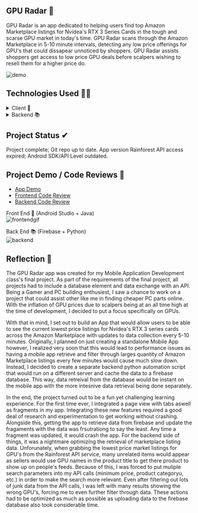 ## GPU Radar 📡

GPU Radar is an app dedicated to helping users find top Amazon Marketplace listings for Nvidea's RTX 3 Series Cards in the tough and scarse GPU market in today's time. GPU Radar scans through the Amazon Marketplace in 5-10 minute intervals, detecting any low price offerings for GPU's that could dissapear unnoticed by shoppers. GPU Radar assists shoppers get access to low price GPU deals before scalpers wishing to resell them for a higher price do. 

![demo](https://github.com/BurhanNaveed0/GPU-Radar/assets/81490717/6d729cb8-dd42-4707-8766-a9763027d493)

## Technologies Used 👨‍💻
<details>
  <summary>Client 📱</summary>
  <ul>
    <li><a href="https://www.java.com/en/">Java</a></li>
    <li><a href="">XML</a></li>
    <li><a href="https://developer.android.com/studio?gad_source=1&gclid=CjwKCAjw-O6zBhASEiwAOHeGxXeWZgT9muC50iZgfEeWoWRSc1p7O5V8lqIsRCIpYqx4VqIfEuMYvBoCR6AQAvD_BwE&gclsrc=aw.ds">Android Studio</a></li>
  </ul>
</details>

<details>
  <summary>Backend 📚</summary>
  <ul>
    <li><a href="https://www.python.org/">Python</a></li>
    <li><a href="https://github.com/thisbejim/Pyrebase">Pyrebase</a></li>
    <li><a href="https://firebase.google.com/">Firebase</a></li>
  </ul>
</details>

## Project Status ✔
Project complete; Git repo up to date. App version Rainforest API access expired; Android SDK/API Level outdated. 

## Project Demo / Code Reviews 📲

<ul>
    <li><a href="https://youtu.be/uYKIHIpRv1M">App Demo</a></li>
    <li><a href="https://youtu.be/Wfq9cpOj2pw">Frontend Code Review</a></li>
    <li><a href="https://youtu.be/lbJeoeuNTL0">Backend Code Review</a></li>
  </ul>

Front End 📱 (Android Studio + Java) <br /> 
![frontendgif](https://github.com/BurhanNaveed0/GPU-Radar/assets/81490717/da0ad10f-50ba-4775-a17b-77e2b6892eb2)

Back End 📚 (Firebase + Python) <br />
![backend](https://github.com/BurhanNaveed0/GPU-Radar/assets/81490717/4bd5cc3c-4f9d-4aee-b0e8-1de38d124361)

## Reflection 📝

The GPU Radar app was created for my Mobile Application Development class's final project. As part of the requirements of the final project, all projects had to include a database element and data exchange with an API. Being a Gamer and PC building enthusiest, I saw a chance to work on a project that could assist other like me in finding cheaper PC parts online. With the inflation of GPU prices due to scalpers being at an all time high at the time of development, I decided to put a focus specifically on GPUs. 

With that in mind, I set out to build an App that would allow users to be able to see the current lowest price listings for Nvidea's RTX 3 series cards across the Amazon Marketplace with updates to data collection every 5-10 minutes. Originally, I planned on just creating a standalone Mobile App however, I realized very soon that this would lead to performance issues as having a mobile app retrieve and filter through larges quantity of Amazon Marketplace listings every few minutes would cause much slow down. Instead, I decided to create a separate backend python automation script that would run on a different server and cache the data to a firebase database. This way, data retreival from the database would be instant on the mobile app with the more intesnive data retrieval being done separately. 

In the end, the project turned out to be a fun yet challenging learning experience. For the first time ever, I integrated a page view with tabs aswell as fragments in my app. Integrating these new features required a good deal of research and experimentation to get working without crashing. Alongside this, getting the app to retrieve data from firebase and update the fragaments with the data was frsutrationg to say the least. Any time a fragment was updated, it would crash the app. For the backend side of things, it was a nightmare optimizing the retrieval of marketplace listing data. Unforunately, when grabbing the lowest price market listings for GPU's from the Rainforest API service, many unrelated items would appear as sellers would use GPU names in the product title to get there product to show up on people's feeds. Because of this, I was forced to put muliple search parameters into my API calls (minimum price, product categoryu, etc.) in order to make the search more relevant. Even after filtering out lots of junk data from the API calls, I was left with many results showing the wrong GPU's, forcing me to even further filter through data. These actions had to be optimized as much as possible as uploading data to the firebase database also took considerable time.
